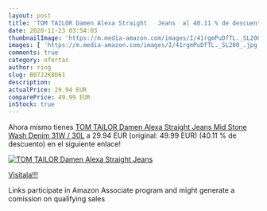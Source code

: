 ```yaml
---
layout: post
title: 'TOM TAILOR Damen Alexa Straight   Jeans  al 40.11 % de descuento'
date: 2020-11-23 03:54:03
thumbnailImage: 'https://m.media-amazon.com/images/I/41rgmPuDfTL._SL200_.jpg'
images: [ 'https://m.media-amazon.com/images/I/41rgmPuDfTL._SL200_.jpg' ]
comments: true
category: ofertas
author: ring
slug: B0722K8D61
description:
actualPrice: 29.94 EUR
comparePrice: 49.99 EUR
inStock: true
---
```


Ahora mismo tienes [TOM TAILOR Damen Alexa Straight   Jeans  Mid Stone Wash Denim  31W / 30L](https://www.amazon.de/dp/B0722K8D61/?tag=tolees0ca-21) a 29.94 EUR (original: 49.99 EUR) (40.11 %  de descuento) en el siguiente enlace!

[![TOM TAILOR Damen Alexa Straight   Jeans ](https://m.media-amazon.com/images/I/41rgmPuDfTL._SL200_.jpg)](https://www.amazon.de/dp/B0722K8D61/?tag=tolees0ca-21)

[Visítala!!!](https://www.amazon.de/dp/B0722K8D61/?tag=tolees0ca-21)

Links participate in Amazon Associate program and might generate a comission on qualifying sales
